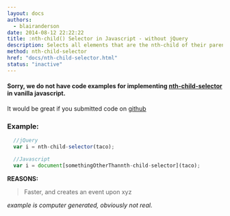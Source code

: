```yaml
---
layout: docs
authors:
  - blairanderson
date: 2014-08-12 22:22:22
title: :nth-child() Selector in Javascript - without jQuery
description: Selects all elements that are the nth-child of their parent.
method: nth-child-selector
href: "docs/nth-child-selector.html"
status: "inactive"
---
```


#### Sorry, we do not have code examples for implementing [nth-child-selector](http://api.jquery.com/nth-child-selector/) in vanilla javascript.

It would be great if you submitted code on [github](https://github.com/blairanderson/without-jquery/blob/master/docs/nth-child-selector.md)

### Example:

```javascript
  //jQuery
  var i = nth-child-selector(taco);

  //Javascript
  var i = document[somethingOtherThannth-child-selector](taco);

```

**REASONS:**
> Faster, and creates an event upon xyz

*example is computer generated, obviously not real.*

